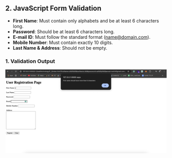 ## 2. JavaScript Form Validation
- **First Name**: Must contain only alphabets and be at least 6 characters long.
- **Password**: Should be at least 6 characters long.
- **E-mail ID**: Must follow the standard format (name@domain.com).
- **Mobile Number**: Must contain exactly 10 digits.
- **Last Name & Address**: Should not be empty.

### 1. Validation Output
<img src="./source/val.png" width="700">
